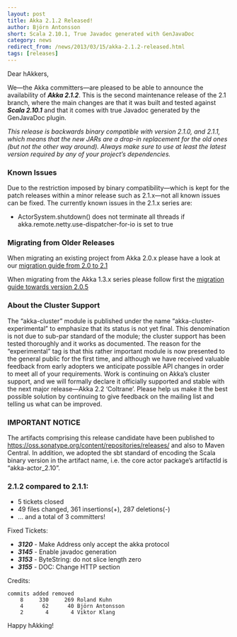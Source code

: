 ```yaml
---
layout: post
title: Akka 2.1.2 Released!
author: Björn Antonsson
short: Scala 2.10.1, True Javadoc generated with GenJavaDoc
category: news
redirect_from: /news/2013/03/15/akka-2.1.2-released.html
tags: [releases]
---
```


Dear hAkkers,

We—the Akka committers—are pleased to be able to announce the availability of ***Akka 2.1.2***. This is the second maintenance release of the 2.1 branch, where the main changes are that it was built and tested against ***Scala 2.10.1*** and that it comes with true Javadoc generated by the GenJavaDoc plugin.

*This release is backwards binary compatible with version 2.1.0, and 2.1.1, which means that the new JARs are a drop-in replacement for the old ones (but not the other way around). Always make sure to use at least the latest version required by any of your project’s dependencies.*

### Known Issues

Due to the restriction imposed by binary compatibility—which is kept for the patch releases within a minor release such as 2.1.x—not all known issues can be fixed. The currently known issues in the 2.1.x series are:

* ActorSystem.shutdown() does not terminate all threads if akka.remote.netty.use-dispatcher-for-io is set to true

### Migrating from Older Releases

When migrating an existing project from Akka 2.0.x please have a look at our [migration guide from 2.0 to 2.1](http://doc.akka.io/docs/akka/2.1.2/project/migration-guide-2.0.x-2.1.x.html)

When migrating from the Akka 1.3.x series please follow first the [migration guide towards version 2.0.5](http://doc.akka.io/docs/akka/2.0.5/project/migration-guide-1.3.x-2.0.x.html)

### About the Cluster Support

The “akka-cluster” module is published under the name “akka-cluster-experimental” to emphasize that its status is not yet final. This denomination is not due to sub-par standard of the module; the cluster support has been tested thoroughly and it works as documented. The reason for the “experimental” tag is that this rather important module is now presented to the general public for the first time, and although we have received valuable feedback from early adopters we anticipate possible API changes in order to meet all of your requirements. Work is continuing on Akka’s cluster support, and we will formally declare it officially supported and stable with the next major release—Akka 2.2 ‘Coltrane’. Please help us make it the best possible solution by continuing to give feedback on the mailing list and telling us what can be improved.

### IMPORTANT NOTICE

The artifacts comprising this release candidate have been published to https://oss.sonatype.org/content/repositories/releases/ and also to Maven Central. In addition, we adopted the sbt standard of encoding the Scala binary version in the artifact name, i.e. the core actor package’s artifactId is “akka-actor_2.10”.


### 2.1.2 compared to 2.1.1:

* 5 tickets closed
* 49 files changed, 361 insertions(+), 287 deletions(-)
* … and a total of 3 committers!

Fixed Tickets:

* ***3120*** - Make Address only accept the akka protocol
* ***3145*** - Enable javadoc generation
* ***3153*** - ByteString: do not slice length zero
* ***3155*** - DOC: Change HTTP section

Credits:

    commits added removed
        8     330     269 Roland Kuhn
        4      62      40 Björn Antonsson
        2       4       4 Viktor Klang

Happy hAkking!